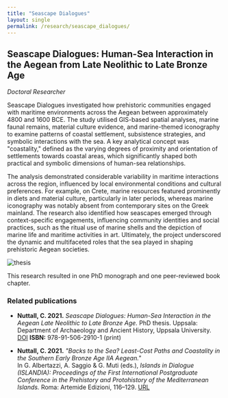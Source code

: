 ```yaml
---
title: "Seascape Dialogues"
layout: single
permalink: /research/seascape_dialogues/
---
```


## Seascape Dialogues: Human-Sea Interaction in the Aegean from Late Neolithic to Late Bronze Age  
*Doctoral Researcher*  

Seascape Dialogues investigated how prehistoric communities engaged with maritime environments across the Aegean between approximately 4800 and 1600 BCE. The study utilised GIS-based spatial analyses, marine faunal remains, material culture evidence, and marine-themed iconography to examine patterns of coastal settlement, subsistence strategies, and symbolic interactions with the sea. A key analytical concept was "coastality," defined as the varying degrees of proximity and orientation of settlements towards coastal areas, which significantly shaped both practical and symbolic dimensions of human-sea relationships.

The analysis demonstrated considerable variability in maritime interactions across the region, influenced by local environmental conditions and cultural preferences. For example, on Crete, marine resources featured prominently in diets and material culture, particularly in later periods, whereas marine iconography was notably absent from contemporary sites on the Greek mainland. The research also identified how seascapes emerged through context-specific engagements, influencing community identities and social practices, such as the ritual use of marine shells and the depiction of marine life and maritime activities in art. Ultimately, the project underscored the dynamic and multifaceted roles that the sea played in shaping prehistoric Aegean societies.

![thesis](/assets/thesis.jpg)

This research resulted in one PhD monograph and one peer-reviewed book chapter.

### Related publications

- **Nuttall, C. 2021.** *Seascape Dialogues: Human-Sea Interaction in the Aegean Late Neolithic to Late Bronze Age.* PhD thesis. Uppsala: Department of Archaeology and Ancient History, Uppsala University. [DOI](https://doi.org/10.33063/diva-457245)  **ISBN:** 978-91-506-2910-1 (print)  

- **Nuttall, C. 2021.** *"Backs to the Sea? Least-Cost Paths and Coastality in the Southern Early Bronze Age IIA Aegean."*  
  In G. Albertazzi, A. Saggio & G. Muti (eds.), *Islands in Dialogue (ISLANDIA): Proceedings of the First International Postgraduate Conference in the Prehistory and Protohistory of the Mediterranean Islands.* Roma: Artemide Edizioni, 116–129. [URL](http://urn.kb.se/resolve?urn=urn:nbn:se:uu:diva-470339)
